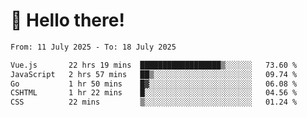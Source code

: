 # 👋 Hello there!

<!--START_SECTION:waka-->

```txt
From: 11 July 2025 - To: 18 July 2025

Vue.js       22 hrs 19 mins  ██████████████████▒░░░░░░   73.60 %
JavaScript   2 hrs 57 mins   ██▒░░░░░░░░░░░░░░░░░░░░░░   09.74 %
Go           1 hr 50 mins    █▓░░░░░░░░░░░░░░░░░░░░░░░   06.08 %
CSHTML       1 hr 22 mins    █░░░░░░░░░░░░░░░░░░░░░░░░   04.56 %
CSS          22 mins         ▒░░░░░░░░░░░░░░░░░░░░░░░░   01.24 %
```

<!--END_SECTION:waka-->
